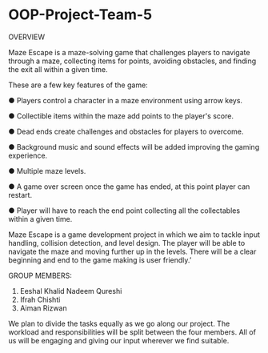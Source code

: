 # OOP-Project-Team-5

OVERVIEW

Maze Escape is a maze-solving game that challenges players to navigate through a maze, collecting items for points, avoiding obstacles, and finding the exit all within a given time.
 
These are a few key features of the game:

● Players control a character in a maze environment using arrow keys.

● Collectible items within the maze add points to the player's score.

● Dead ends create challenges and obstacles for players to overcome.

● Background music and sound effects will be added improving the gaming experience.

● Multiple maze levels.

● A game over screen once the game has ended, at this point player can restart.

● Player will have to reach the end point collecting all the collectables within a given time.

 
Maze Escape is a game development project in which we aim to tackle input handling, collision detection, and level design. The player will be able to navigate the maze and moving further up in the levels. There will be a clear beginning and end to the game making is user friendly.’
 
GROUP MEMBERS:
1. Eeshal Khalid Nadeem Qureshi
2. Ifrah Chishti
3. Aiman Rizwan
   
We plan to divide the tasks equally as we go along our project. The workload and responsibilities will be split between the four members. All of us will be engaging and giving our input wherever we find suitable.
